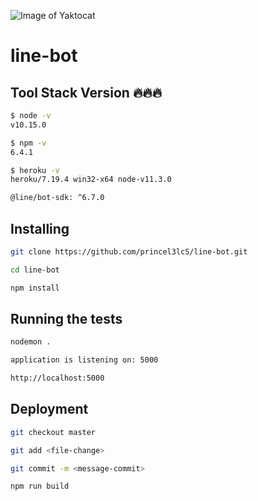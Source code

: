 ![Image of Yaktocat](https://octodex.github.com/images/mummytocat.gif)
# line-bot

## Tool Stack Version :fire::fire::fire:
```bash
$ node -v
v10.15.0

$ npm -v
6.4.1

$ heroku -v
heroku/7.19.4 win32-x64 node-v11.3.0

@line/bot-sdk: ^6.7.0
```

## Installing
```bash
git clone https://github.com/princel3lcS/line-bot.git

cd line-bot

npm install

```

## Running the tests
```bash
nodemon .

application is listening on: 5000

http://localhost:5000
```

## Deployment
```bash
git checkout master

git add <file-change>

git commit -m <message-commit>

npm run build
```
